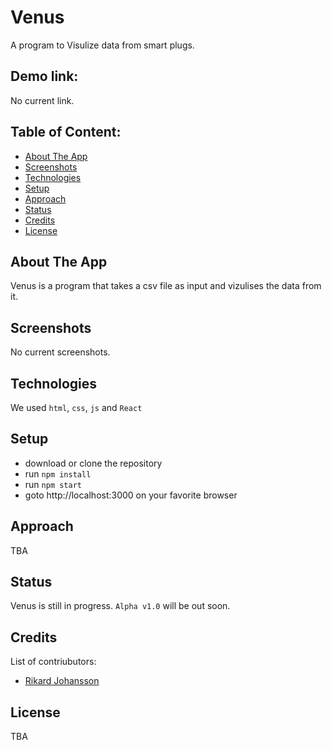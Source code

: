 # Venus
A program to Visulize data from smart plugs.

## Demo link:
No current link.

## Table of Content:

- [About The App](#about-the-app)
- [Screenshots](#screenshots)
- [Technologies](#technologies)
- [Setup](#setup)
- [Approach](#approach)
- [Status](#status)
- [Credits](#credits)
- [License](#license)

## About The App
Venus is a program that takes a csv file as input and vizulises the data from it.

## Screenshots
No current screenshots.

## Technologies
We used `html`, `css`, `js` and `React`

## Setup
- download or clone the repository
- run `npm install`
- run `npm start`
- goto http://localhost:3000 on your favorite browser

## Approach
TBA

## Status
Venus is still in progress. `Alpha v1.0` will be out soon.

## Credits
List of contriubutors:
- [Rikard Johansson](https://github.com/ItsRkaj)

## License
TBA
